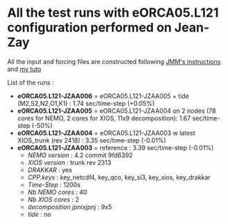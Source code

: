 # All the test runs with eORCA05.L121 configuration performed on Jean-Zay

All the input and forcing files are constructed following [JMM's instructions](https://github.com/auraoupa/grand-challenge-adastra-ORCA36/tree/AAjeanzay/eORCA05) and [my tuto](https://github.com/auraoupa/grand-challenge-adastra-ORCA36/blob/AAjeanzay/eORCA05/tuto-AA.md)

List of the runs :

  - **eORCA05.L121-JZAA006** = eORCA05.L121-JZAA005 + tide (M2,S2,N2,O1,K1) : 1.74 sec/time-step (+0.05%)
  - **eORCA05.L121-JZAA005** = eORCA05.L121-JZAA004 on 2 nodes (78 cores for NEMO, 2 cores for XIOS, 11x9 decomposition): 1.67 sec/time-step (-50%)
  - **eORCA05.L121-JZAA004** = eORCA05.L121-JZAA003 w latest XIOS_trunk (rev 2418) : 3.35 sec/time-step (-0.01%)
  - **eORCA05.L121-JZAA003** = reference : 3.39 sec/time-step (-0.01%)
    - *NEMO version* :  4.2 commit 9fd6392
    - *XIOS version* : trunk rev 2313
    - *DRAKKAR* : yes
    - *CPP.keys* : key_netcdf4, key_qco, key_si3, key_xios, key_drakkar
    - *Time-Step* : 1200s
    - *Nb NEMO cores* : 40
    - *Nb XIOS cores* : 2
    - *decomposition jpnixjpnj* : 9x5
    - *tide* : no


